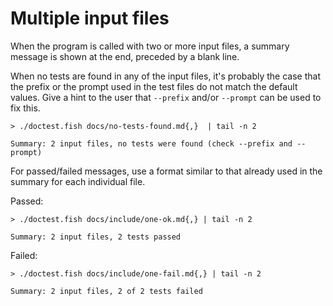 # Multiple input files

When the program is called with two or more input files, a summary message is shown at the end, preceded by a blank line.

When no tests are found in any of the input files, it's probably the case that the prefix or the prompt used in the test files do not match the default values. Give a hint to the user that `--prefix` and/or `--prompt` can be used to fix this.

    > ./doctest.fish docs/no-tests-found.md{,}  | tail -n 2
    
    Summary: 2 input files, no tests were found (check --prefix and --prompt)

For passed/failed messages, use a format similar to that already used in the summary for each individual file.

Passed:

    > ./doctest.fish docs/include/one-ok.md{,} | tail -n 2
    
    Summary: 2 input files, 2 tests passed

Failed:

    > ./doctest.fish docs/include/one-fail.md{,} | tail -n 2
    
    Summary: 2 input files, 2 of 2 tests failed
